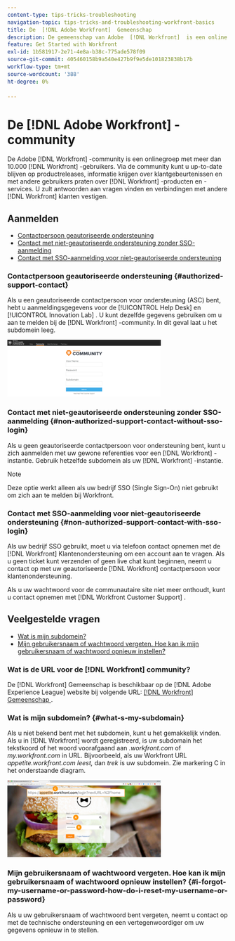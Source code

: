 ```yaml
---
content-type: tips-tricks-troubleshooting
navigation-topic: tips-tricks-and-troubleshooting-workfront-basics
title: De  [!DNL Adobe Workfront]  Gemeenschap
description: De gemeenschap van Adobe  [!DNL Workfront]  is een online groep van meer dan 10.000  [!DNL Workfront]  gebruikers. Door de gemeenschap kunt u bijgewerkt op productversies blijven, over klantengebeurtenissen leren, en met andere gebruikers over  [!DNL Workfront]  producten en de diensten spreken. U zult antwoorden aan vragen vinden en verbindingen met andere  [!DNL Workfront]  klanten vestigen.
feature: Get Started with Workfront
exl-id: 1b581917-2e71-4e8a-b38c-775ade578f09
source-git-commit: 405460158b9a540e427b9f9e5de101823838b17b
workflow-type: tm+mt
source-wordcount: '388'
ht-degree: 0%

---
```


# De [!DNL Adobe Workfront] -community

De Adobe [!DNL Workfront] -community is een onlinegroep met meer dan 10.000 [!DNL Workfront] -gebruikers. Via de community kunt u up-to-date blijven op productreleases, informatie krijgen over klantgebeurtenissen en met andere gebruikers praten over [!DNL Workfront] -producten en -services. U zult antwoorden aan vragen vinden en verbindingen met andere [!DNL Workfront] klanten vestigen.

<!--
<img src="assets/screen-shot-2018-09-06-at-11.38.27-am-350x112.png" alt="Screen_Shot_2018-09-06_at_11.38.27_AM.png" style="width: 350;height: 112;" data-mc-conditions="QuicksilverOrClassic.Draft mode">
-->

## Aanmelden

* [Contactpersoon geautoriseerde ondersteuning](#authorized-support-contact)
* [Contact met niet-geautoriseerde ondersteuning zonder SSO-aanmelding](#non-authorized-support-contact-without-sso-login)
* [Contact met SSO-aanmelding voor niet-geautoriseerde ondersteuning](#non-authorized-support-contact-with-sso-login)

### Contactpersoon geautoriseerde ondersteuning {#authorized-support-contact}

Als u een geautoriseerde contactpersoon voor ondersteuning (ASC) bent, hebt u aanmeldingsgegevens voor de [!UICONTROL Help Desk] en [!UICONTROL Innovation Lab] . U kunt dezelfde gegevens gebruiken om u aan te melden bij de [!DNL Workfront] -community. In dit geval laat u het subdomein leeg.

![&#x200B; community_4.png &#x200B;](assets/community-4-350x129.png)

### Contact met niet-geautoriseerde ondersteuning zonder SSO-aanmelding {#non-authorized-support-contact-without-sso-login}

Als u geen geautoriseerde contactpersoon voor ondersteuning bent, kunt u zich aanmelden met uw gewone referenties voor een [!DNL Workfront] -instantie. Gebruik hetzelfde subdomein als uw [!DNL Workfront] -instantie.

>[!NOTE]
>
>Deze optie werkt alleen als uw bedrijf SSO (Single Sign-On) niet gebruikt om zich aan te melden bij Workfront.

### Contact met SSO-aanmelding voor niet-geautoriseerde ondersteuning {#non-authorized-support-contact-with-sso-login}

Als uw bedrijf SSO gebruikt, moet u via telefoon contact opnemen met de [!DNL Workfront] Klantenondersteuning om een account aan te vragen. Als u geen ticket kunt verzenden of geen live chat kunt beginnen, neemt u contact op met uw geautoriseerde [!DNL Workfront] contactpersoon voor klantenondersteuning.

Als u uw wachtwoord voor de communautaire site niet meer onthoudt, kunt u contact opnemen met [!DNL Workfront Customer Support] .

## Veelgestelde vragen

* [Wat is mijn subdomein?](#what-s-my-subdomain)
* [Mijn gebruikersnaam of wachtwoord vergeten. Hoe kan ik mijn gebruikersnaam of wachtwoord opnieuw instellen?](#i-forgot-my-username-or-password-how-do-i-reset-my-username-or-password)

### Wat is de URL voor de [!DNL Workfront] community?

De [!DNL Workfront] Gemeenschap is beschikbaar op de [!DNL Adobe Experience League] website bij volgende URL: [[!DNL Workfront]  Gemeenschap &#x200B;](https://experienceleaguecommunities.adobe.com/t5/workfront/ct-p/workfront).

### Wat is mijn subdomein? {#what-s-my-subdomain}

Als u niet bekend bent met het subdomein, kunt u het gemakkelijk vinden. Als u in [!DNL Workfront] wordt geregistreerd, is uw subdomain het tekstkoord of het woord voorafgaand aan *.workfront.com* of *my.workfront.com* in URL. Bijvoorbeeld, als uw Workfront URL *appetite.workfront.com leest,* dan *trek* is uw subdomein. Zie markering C in het onderstaande diagram.

![&#x200B; community_5.png &#x200B;](assets/community-5-350x175.png)

### Mijn gebruikersnaam of wachtwoord vergeten. Hoe kan ik mijn gebruikersnaam of wachtwoord opnieuw instellen? {#i-forgot-my-username-or-password-how-do-i-reset-my-username-or-password}

Als u uw gebruikersnaam of wachtwoord bent vergeten, neemt u contact op met de technische ondersteuning en een vertegenwoordiger om uw gegevens opnieuw in te stellen.
